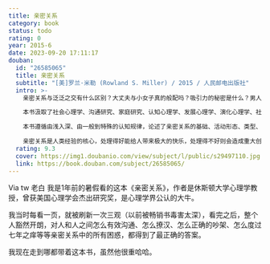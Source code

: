 ```yaml
---
title: 亲密关系
category: book
status: todo
rating: 0
year: 2015-6
date: 2023-09-20 17:11:17
douban:
  id: "26585065"
  title: 亲密关系
  subtitle: "[美]罗兰·米勒 (Rowland S. Miller) / 2015 / 人民邮电出版社"
  intro: >-
    亲密关系与泛泛之交有什么区别？大丈夫与小女子真的般配吗？吸引力的秘密是什么？男人与女人真的是不同的动物吗？同性恋真的是由基因决定的吗？单亲家庭的孩子长大后更容易离婚吗……什么是爱情？由什么构成？能持续多久？两性在发生一夜情及选择终身伴侣上有什么差异？爱情和性欲是由不同的脑区控制吗？亲密关系美满的秘诀是什么？有什么方法能让婚姻持续一生？米勒教授在本书中回答了这些问题，尤其澄清了通俗心理学所宣扬的经验之谈，甚至某些错误观点。

    本书汲取了社会心理学、沟通研究、家庭研究、认知心理学、发展心理学、演化心理学、社会学、传播学及家政学等学科的最新成果，研究实践和理论建构并重，学术标准与大众兴趣兼备。全书结构清晰、逻辑严密、语言生动、启发思考，既通俗易懂，读来轻松愉快，又科学权威，崇尚实证精神。

    本书遵循由浅入深、由一般到特殊的认知规律，论述了亲密关系的基础、活动形态、类型、矛盾和修复等内容，读完本书，你将对人际吸引、爱情、婚姻、承诺、友谊、激情、沟通、性爱、依恋、择偶、嫉妒、出轨、家暴等亲密关系的方方面面有全新的认识。

    亲密关系是人类经验的核心，处理得好能给人带来极大的快乐，处理得不好则会造成重大创伤，因此科学地认识亲密关系，攸关我们每个人的幸福。本书既适合研究亲密关系的专业人士，能给他们带来启发与灵感，也适合每个想爱情甜蜜、婚姻长久、人生幸福的普通读者。
  rating: 9.3
  cover: https://img1.doubanio.com/view/subject/l/public/s29497110.jpg
  link: https://book.douban.com/subject/26585065/
---
```


Via tw 老白 我是1年前的暑假看的这本《亲密关系》，作者是休斯顿大学心理学教授，曾获美国心理学会杰出研究奖，是心理学界公认的大牛。

我当时每看一页，就被刷新一次三观（以前被畅销书毒害太深），看完之后，整个人豁然开朗，对人和人之间怎么有效沟通、怎么撩汉、怎么正确的吵架、怎么度过七年之痒等等亲密关系中的所有困惑，都得到了最正确的答案。

我现在走到哪都带着这本书，虽然他很重哈哈。
